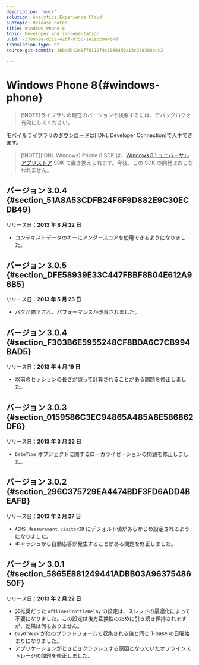 ```yaml
---
description: 'null'
solution: Analytics,Experience Cloud
subtopic: Release notes
title: Windows Phone 8
topic: Developer and implementation
uuid: 7378969a-d219-42bf-9750-141acc9e4b7d
translation-type: ht
source-git-commit: 16ba0b12e0f70112f4c10804d0a13c278388ecc2

---
```



# Windows Phone 8{#windows-phone}

> [!NOTE]ライブラリの現在のバージョンを検索するには、デバッグログを有効にしてください。

モバイルライブラリの[ダウンロード](https://marketing.adobe.com/developer/get-started/mobile/c-measuring-mobile-applications)は[!DNL Developer Connection]で入手できます。

> [!NOTE][!DNL Windows] Phone 8 SDK は、[Windows 8.1 ユニバーサルアプリストア](../appmeasurement-release-notes/c-release-notes-winu.md) SDK で置き換えられます。今後、この SDK の開発はおこなわれません。

## バージョン 3.0.4 {#section_51A8A53CDFB24F6F9D882E9C30ECDB49}

リリース日：**2013 年 8 月 22 日**

* コンテキストデータのキーにアンダースコアを使用できるようになりました。

## バージョン 3.0.5 {#section_DFE58939E33C447FBBF8B04E612A96B5}

リリース日：**2013 年 5 月 23 日**

* バグが修正され、パフォーマンスが改善されました。

## バージョン 3.0.4 {#section_F303B6E5955248CF8BDA6C7CB994BAD5}

リリース日：**2013 年 4 月 19 日**

* 以前のセッションの長さが誤って計算されることがある問題を修正しました。

## バージョン 3.0.3 {#section_0159586C3EC94865A485A8E586862DF6}

リリース日：**2013 年 3 月 22 日**

* `DateTime` オブジェクトに関するローカライゼーションの問題を修正しました。

## バージョン 3.0.2 {#section_296C375729EA4474BDF3FD6ADD4BEAFB}

リリース日：**2013 年 2 月 27 日**

* `ADMS_Measurement.visitorID` にデフォルト値があらかじめ設定されるようになりました。
* キャッシュから自動応答が発生することがある問題を修正しました。

## バージョン 3.0.1 {#section_5865E881249441ADBB03A9637548650F}

リリース日：**2013 年 2 月 22 日**

* 非推奨だった `offlineThrottleDelay` の設定は、スレッドの最適化によって不要になりました。この設定は後方互換性のために引き続き保持されますが、効果は何もありません。
* `DayOfWeek` が他のプラットフォームで収集される値と同じ 1-base の日曜始まりになりました。
* アプリケーションがときどきクラッシュする原因となっていたオフラインストレージの問題を修正しました。

